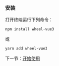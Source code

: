 ### 安装

打开终端运行下列命令：

```
npm install wheel-vue3
```

或

```
yarn add wheel-vue3
```

下一节：[开始使用](#/doc/get-started)
